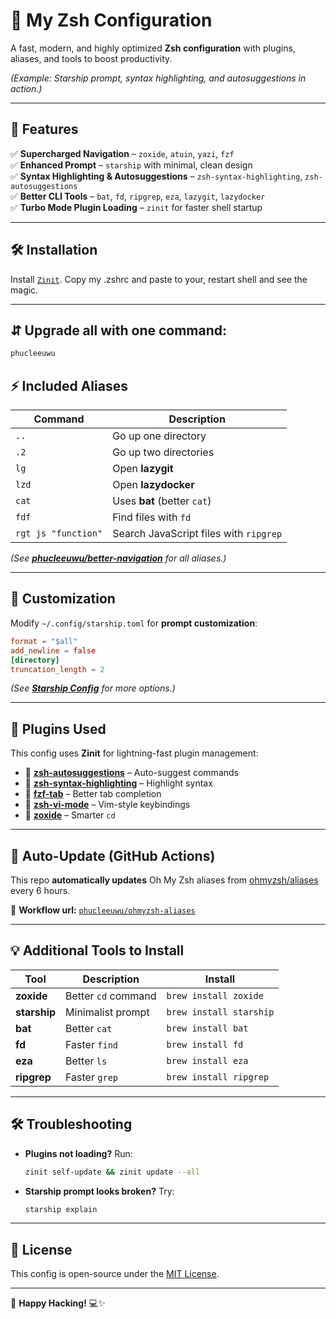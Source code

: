 # 🐚 My Zsh Configuration

A fast, modern, and highly optimized **Zsh configuration** with plugins, aliases, and tools to boost productivity.

*(Example: Starship prompt, syntax highlighting, and autosuggestions in action.)*

---

## 📂 Features

✅ **Supercharged Navigation** – `zoxide`, `atuin`, `yazi`, `fzf`\
✅ **Enhanced Prompt** – `starship` with minimal, clean design\
✅ **Syntax Highlighting & Autosuggestions** – `zsh-syntax-highlighting`, `zsh-autosuggestions`\
✅ **Better CLI Tools** – `bat`, `fd`, `ripgrep`, `eza`, `lazygit`, `lazydocker`\
✅ **Turbo Mode Plugin Loading** – `zinit` for faster shell startup

---

## 🛠 Installation

Install [`Zinit`](https://github.com/zdharma-continuum/zinit). Copy my .zshrc and paste to your, restart shell and see the magic.

---

## ⇵ Upgrade all with one command:

```bash
phucleeuwu
```

## ⚡ Included Aliases

| Command             | Description                            |
| ------------------- | -------------------------------------- |
| `..`                | Go up one directory                    |
| `.2`                | Go up two directories                  |
| `lg`                | Open **lazygit**                       |
| `lzd`               | Open **lazydocker**                    |
| `cat`               | Uses **bat** (better `cat`)            |
| `fdf`               | Find files with `fd`                   |
| `rgt js "function"` | Search JavaScript files with `ripgrep` |

*(See ******[phucleeuwu/better-navigation](https://github.com/phucleeuwu/navi-plus-plus.zsh)****** for all aliases.)*

---

## 🎨 Customization

Modify `~/.config/starship.toml` for **prompt customization**:

```toml
format = "$all"
add_newline = false
[directory]
truncation_length = 2
```

*(See ******[Starship Config](https://starship.rs/config/)****** for more options.)*

---

## 🌟 Plugins Used

This config uses **Zinit** for lightning-fast plugin management:

- 🔹 **[zsh-autosuggestions](https://github.com/zsh-users/zsh-autosuggestions)** – Auto-suggest commands
- 🔹 **[zsh-syntax-highlighting](https://github.com/zsh-users/zsh-syntax-highlighting)** – Highlight syntax
- 🔹 **[fzf-tab](https://github.com/Aloxaf/fzf-tab)** – Better tab completion
- 🔹 **[zsh-vi-mode](https://github.com/jeffreytse/zsh-vi-mode)** – Vim-style keybindings
- 🔹 **[zoxide](https://github.com/ajeetdsouza/zoxide)** – Smarter `cd`

---

## 🔄 Auto-Update (GitHub Actions)

This repo **automatically updates** Oh My Zsh aliases from [ohmyzsh/aliases](https://github.com/ohmyzsh/ohmyzsh/tree/master/plugins/aliases) every 6 hours.

📌 **Workflow url:** [`phucleeuwu/ohmyzsh-aliases`](https://github.com/phucleeuwu/ohmyzsh-aliases)

---

## 💡 Additional Tools to Install

| Tool         | Description         | Install                 |
| ------------ | ------------------- | ----------------------- |
| **zoxide**   | Better `cd` command | `brew install zoxide`   |
| **starship** | Minimalist prompt   | `brew install starship` |
| **bat**      | Better `cat`        | `brew install bat`      |
| **fd**       | Faster `find`       | `brew install fd`       |
| **eza**      | Better `ls`         | `brew install eza`      |
| **ripgrep**  | Faster `grep`       | `brew install ripgrep`  |

---

## 🛠 Troubleshooting

- **Plugins not loading?** Run:

  ```sh
  zinit self-update && zinit update --all
  ```

- **Starship prompt looks broken?** Try:

  ```sh
  starship explain
  ```

---

## 🎯 License

This config is open-source under the [MIT License](LICENSE).

---

🚀 **Happy Hacking!** 💻✨
